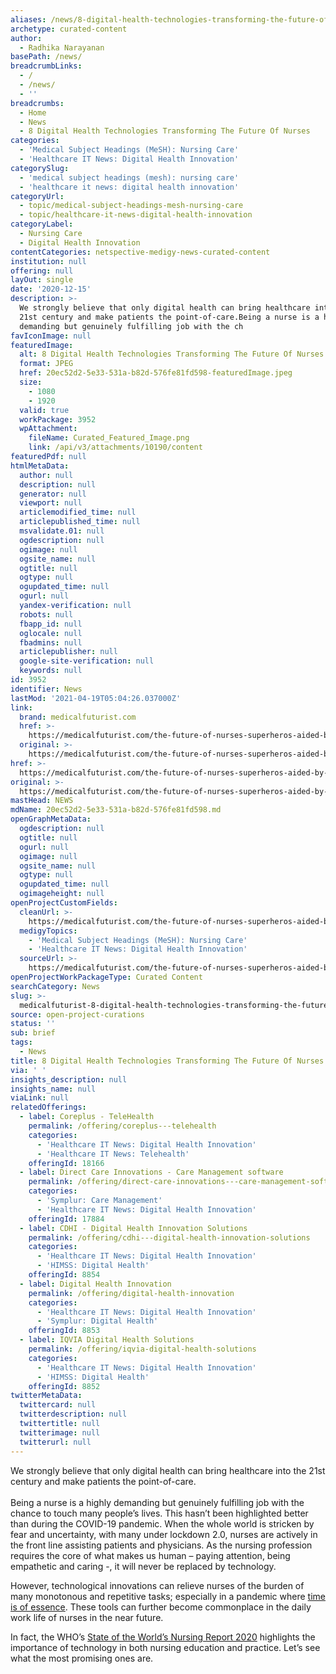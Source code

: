 ```yaml
---
aliases: /news/8-digital-health-technologies-transforming-the-future-of-nurses
archetype: curated-content
author:
  - Radhika Narayanan
basePath: /news/
breadcrumbLinks:
  - /
  - /news/
  - ''
breadcrumbs:
  - Home
  - News
  - 8 Digital Health Technologies Transforming The Future Of Nurses
categories:
  - 'Medical Subject Headings (MeSH): Nursing Care'
  - 'Healthcare IT News: Digital Health Innovation'
categorySlug:
  - 'medical subject headings (mesh): nursing care'
  - 'healthcare it news: digital health innovation'
categoryUrl:
  - topic/medical-subject-headings-mesh-nursing-care
  - topic/healthcare-it-news-digital-health-innovation
categoryLabel:
  - Nursing Care
  - Digital Health Innovation
contentCategories: netspective-medigy-news-curated-content
institution: null
offering: null
layOut: single
date: '2020-12-15'
description: >-
  We strongly believe that only digital health can bring healthcare into the
  21st century and make patients the point-of-care.Being a nurse is a highly
  demanding but genuinely fulfilling job with the ch
favIconImage: null
featuredImage:
  alt: 8 Digital Health Technologies Transforming The Future Of Nurses
  format: JPEG
  href: 20ec52d2-5e33-531a-b82d-576fe81fd598-featuredImage.jpeg
  size:
    - 1080
    - 1920
  valid: true
  workPackage: 3952
  wpAttachment:
    fileName: Curated_Featured_Image.png
    link: /api/v3/attachments/10190/content
featuredPdf: null
htmlMetaData:
  author: null
  description: null
  generator: null
  viewport: null
  articlemodified_time: null
  articlepublished_time: null
  msvalidate.01: null
  ogdescription: null
  ogimage: null
  ogsite_name: null
  ogtitle: null
  ogtype: null
  ogupdated_time: null
  ogurl: null
  yandex-verification: null
  robots: null
  fbapp_id: null
  oglocale: null
  fbadmins: null
  articlepublisher: null
  google-site-verification: null
  keywords: null
id: 3952
identifier: News
lastMod: '2021-04-19T05:04:26.037000Z'
link:
  brand: medicalfuturist.com
  href: >-
    https://medicalfuturist.com/the-future-of-nurses-superheros-aided-by-technology/
  original: >-
    https://medicalfuturist.com/the-future-of-nurses-superheros-aided-by-technology
href: >-
  https://medicalfuturist.com/the-future-of-nurses-superheros-aided-by-technology/
original: >-
  https://medicalfuturist.com/the-future-of-nurses-superheros-aided-by-technology
mastHead: NEWS
mdName: 20ec52d2-5e33-531a-b82d-576fe81fd598.md
openGraphMetaData:
  ogdescription: null
  ogtitle: null
  ogurl: null
  ogimage: null
  ogsite_name: null
  ogtype: null
  ogupdated_time: null
  ogimageheight: null
openProjectCustomFields:
  cleanUrl: >-
    https://medicalfuturist.com/the-future-of-nurses-superheros-aided-by-technology/
  medigyTopics:
    - 'Medical Subject Headings (MeSH): Nursing Care'
    - 'Healthcare IT News: Digital Health Innovation'
  sourceUrl: >-
    https://medicalfuturist.com/the-future-of-nurses-superheros-aided-by-technology
openProjectWorkPackageType: Curated Content
searchCategory: News
slug: >-
  medicalfuturist-8-digital-health-technologies-transforming-the-future-of-nurses
source: open-project-curations
status: ''
sub: brief
tags:
  - News
title: 8 Digital Health Technologies Transforming The Future Of Nurses
via: ' '
insights_description: null
insights_name: null
viaLink: null
relatedOfferings:
  - label: Coreplus - TeleHealth
    permalink: /offering/coreplus---telehealth
    categories:
      - 'Healthcare IT News: Digital Health Innovation'
      - 'Healthcare IT News: Telehealth'
    offeringId: 18166
  - label: Direct Care Innovations - Care Management software
    permalink: /offering/direct-care-innovations---care-management-software
    categories:
      - 'Symplur: Care Management'
      - 'Healthcare IT News: Digital Health Innovation'
    offeringId: 17884
  - label: CDHI - Digital Health Innovation Solutions
    permalink: /offering/cdhi---digital-health-innovation-solutions
    categories:
      - 'Healthcare IT News: Digital Health Innovation'
      - 'HIMSS: Digital Health'
    offeringId: 8854
  - label: Digital Health Innovation
    permalink: /offering/digital-health-innovation
    categories:
      - 'Healthcare IT News: Digital Health Innovation'
      - 'Symplur: Digital Health'
    offeringId: 8853
  - label: IQVIA Digital Health Solutions
    permalink: /offering/iqvia-digital-health-solutions
    categories:
      - 'Healthcare IT News: Digital Health Innovation'
      - 'HIMSS: Digital Health'
    offeringId: 8852
twitterMetaData:
  twittercard: null
  twitterdescription: null
  twittertitle: null
  twitterimage: null
  twitterurl: null
---
```

<p>We strongly believe that only digital health can bring healthcare into the 21st century and make patients the point-of-care.<br><br>Being a nurse is a highly demanding but genuinely fulfilling job with the chance to touch many people’s lives. This hasn’t been highlighted better than during the COVID-19 pandemic. When the whole world is stricken by fear and uncertainty, with many under lockdown 2.0, nurses are actively in the front line assisting patients and physicians. As the nursing profession requires the core of what makes us human – paying attention, being empathetic and caring -, it will never be replaced by technology.&nbsp;</p><p>However, technological innovations can relieve nurses of the burden of many monotonous and repetitive tasks; especially in a pandemic where <a href="https://medicalfuturist.com/choosing-between-life-and-death-during-covid-19-the-a-i-trolley-problem/">time is of essence</a>. These tools can further become commonplace in the daily work life of nurses in the near future.</p><p>In fact, the WHO’s <a href="https://www.who.int/publications/i/item/9789240003279">State of the World’s Nursing Report 2020</a> highlights the importance of technology in both nursing education and practice. Let’s see what the most promising ones are.</p>